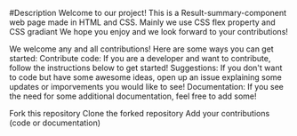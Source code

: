 <!-- Result-summary-component -->
#Description
Welcome to our project! This is a Result-summary-component web page made in HTML and CSS.
Mainly we use CSS flex property and CSS gradiant
We hope you enjoy and we look forward to your contributions!

<!-- contributing -->
We welcome any and all contributions! Here are some ways you can get started:
Contribute code: If you are a developer and want to contribute, follow the instructions below to get started!
Suggestions: If you don't want to code but have some awesome ideas, open up an issue explaining some updates or imporvements you would like to see!
Documentation: If you see the need for some additional documentation, feel free to add some!

<!-- #Instructions -->
Fork this repository
Clone the forked repository
Add your contributions (code or documentation)
